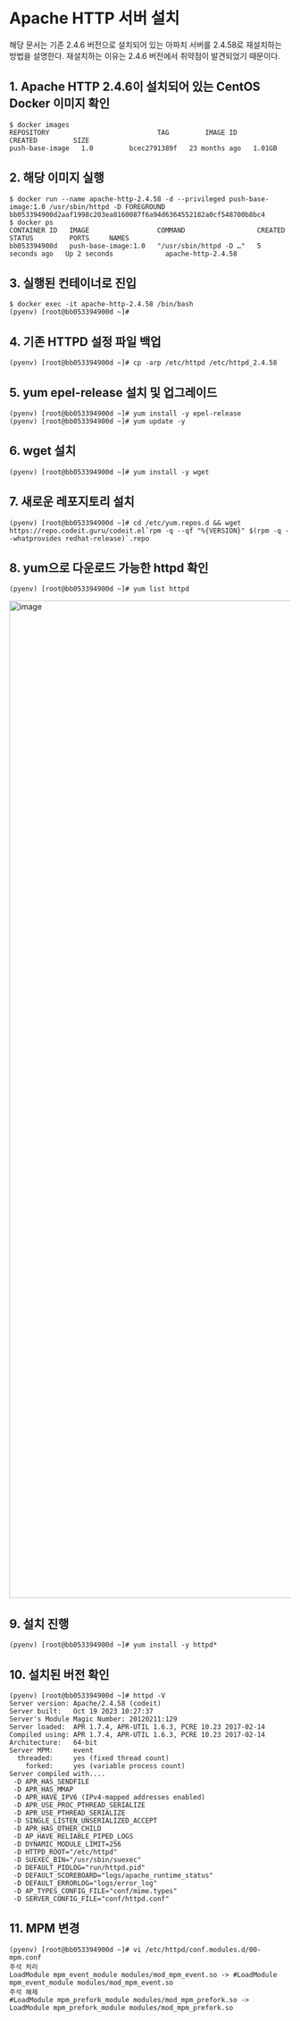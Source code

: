 # Apache HTTP 서버 설치
해당 문서는 기존 2.4.6 버전으로 설치되어 있는 아파치 서버를 2.4.58로 재설치하는 방법을 설명한다. 재설치하는 이유는 2.4.6 버전에서 취약점이 발견되었기 때문이다.
## 1. Apache HTTP 2.4.6이 설치되어 있는 CentOS Docker 이미지 확인
```text
$ docker images
REPOSITORY                           TAG         IMAGE ID       CREATED         SIZE
push-base-image   1.0         bcec2791389f   23 months ago   1.01GB
```
## 2. 해당 이미지 실행
```text
$ docker run --name apache-http-2.4.58 -d --privileged push-base-image:1.0 /usr/sbin/httpd -D FOREGROUND
bb053394900d2aaf1998c203ea8160087f6a94d6364552182a0cf548700b8bc4
$ docker ps
CONTAINER ID   IMAGE                 COMMAND                  CREATED         STATUS         PORTS     NAMES
bb053394900d   push-base-image:1.0   "/usr/sbin/httpd -D …"   5 seconds ago   Up 2 seconds             apache-http-2.4.58
```
## 3. 실행된 컨테이너로 진입
```text
$ docker exec -it apache-http-2.4.58 /bin/bash
(pyenv) [root@bb053394900d ~]#
```
## 4. 기존 HTTPD 설정 파일 백업
```text
(pyenv) [root@bb053394900d ~]# cp -arp /etc/httpd /etc/httpd_2.4.58
```
## 5. yum epel-release 설치 및 업그레이드
```text
(pyenv) [root@bb053394900d ~]# yum install -y epel-release
(pyenv) [root@bb053394900d ~]# yum update -y 
```
## 6. wget 설치
```text
(pyenv) [root@bb053394900d ~]# yum install -y wget
```
## 7. 새로운 레포지토리 설치
```text
(pyenv) [root@bb053394900d ~]# cd /etc/yum.repos.d && wget https://repo.codeit.guru/codeit.el`rpm -q --qf "%{VERSION}" $(rpm -q --whatprovides redhat-release)`.repo
```
## 8. yum으로 다운로드 가능한 httpd 확인
```text
(pyenv) [root@bb053394900d ~]# yum list httpd
```
<img width="1786" alt="image" src="https://github.com/Youngwoo-Grit-Yoon/all-about-docker/assets/101490683/fd2c4edb-eb14-4b86-afbf-520676726330">

## 9. 설치 진행
```text
(pyenv) [root@bb053394900d ~]# yum install -y httpd*
```
## 10. 설치된 버전 확인
```text
(pyenv) [root@bb053394900d ~]# httpd -V
Server version: Apache/2.4.58 (codeit)
Server built:   Oct 19 2023 10:27:37
Server's Module Magic Number: 20120211:129
Server loaded:  APR 1.7.4, APR-UTIL 1.6.3, PCRE 10.23 2017-02-14
Compiled using: APR 1.7.4, APR-UTIL 1.6.3, PCRE 10.23 2017-02-14
Architecture:   64-bit
Server MPM:     event
  threaded:     yes (fixed thread count)
    forked:     yes (variable process count)
Server compiled with....
 -D APR_HAS_SENDFILE
 -D APR_HAS_MMAP
 -D APR_HAVE_IPV6 (IPv4-mapped addresses enabled)
 -D APR_USE_PROC_PTHREAD_SERIALIZE
 -D APR_USE_PTHREAD_SERIALIZE
 -D SINGLE_LISTEN_UNSERIALIZED_ACCEPT
 -D APR_HAS_OTHER_CHILD
 -D AP_HAVE_RELIABLE_PIPED_LOGS
 -D DYNAMIC_MODULE_LIMIT=256
 -D HTTPD_ROOT="/etc/httpd"
 -D SUEXEC_BIN="/usr/sbin/suexec"
 -D DEFAULT_PIDLOG="run/httpd.pid"
 -D DEFAULT_SCOREBOARD="logs/apache_runtime_status"
 -D DEFAULT_ERRORLOG="logs/error_log"
 -D AP_TYPES_CONFIG_FILE="conf/mime.types"
 -D SERVER_CONFIG_FILE="conf/httpd.conf"
```
## 11. MPM 변경
```text
(pyenv) [root@bb053394900d ~]# vi /etc/httpd/conf.modules.d/00-mpm.conf
주석 처리
LoadModule mpm_event_module modules/mod_mpm_event.so -> #LoadModule mpm_event_module modules/mod_mpm_event.so
주석 해제
#LoadModule mpm_prefork_module modules/mod_mpm_prefork.so -> LoadModule mpm_prefork_module modules/mod_mpm_prefork.so
```
